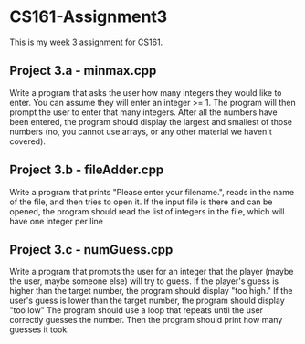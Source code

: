 # CS161-Assignment3
This is my week 3 assignment for CS161.


## Project 3.a - minmax.cpp

Write a program that asks the user how many integers they would like to enter.  You can assume they will enter an integer >= 1.
The program will then prompt the user to enter that many integers.  After all the numbers have been entered, the program
should display the largest and smallest of those numbers (no, you cannot use arrays, or any other material we haven't covered).


## Project 3.b - fileAdder.cpp

Write a program that prints "Please enter your filename.", reads in the name of the file, and then tries to open it.
If the input file is there and can be opened, the program should read the list of integers in the file, which will
have one integer per line


## Project 3.c - numGuess.cpp

Write a program that prompts the user for an integer that the player (maybe the user, maybe someone else) will try to guess.
If the player's guess is higher than the target number, the program should display "too high."
If the user's guess is lower than the target number, the program should display "too low"
The program should use a loop that repeats until the user correctly guesses the number.
Then the program should print how many guesses it took.
